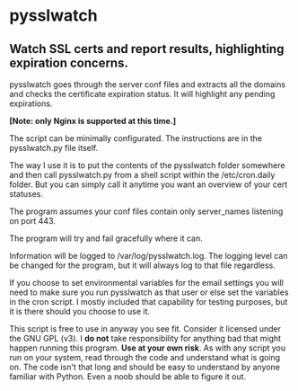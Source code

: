 # pysslwatch

## Watch SSL certs and report results, highlighting expiration concerns.

pysslwatch goes through the server conf files and extracts all the domains
and checks the certificate expiration status. It will highlight any
pending expirations.

**[Note: only Nginx is supported at this time.]**

The script can be minimally configurated. The instructions are in the pysslwatch.py
file itself.

The way I use it is to put the contents of the pysslwatch folder somewhere and then
call pysslwatch.py from a shell script within the /etc/cron.daily folder.  But you
can simply call it anytime you want an overview of your cert statuses.

The program assumes your conf files contain only server_names listening on port 443.

The program will try and fail gracefully where it can.

Information will be logged to /var/log/pysslwatch.log.  The logging level can be changed
for the program, but it will always log to that file regardless. 

If you choose to set environmental variables for the email settings you will need to make
sure you run pysslwatch as that user or else set the variables in the cron script. I mostly
included that capability for testing purposes, but it is there should you choose to use it.


This script is free to use in anyway you see fit. Consider it licensed under the GNU GPL (v3).
I **do not** take responsibility for anything bad that might happen running this program.
**Use at your own risk**.  As with any script you run on your system, read through the code
and understand what is going on. The code isn't that long and should be easy to understand
by anyone familiar with Python. Even a noob should be able to figure it out.

